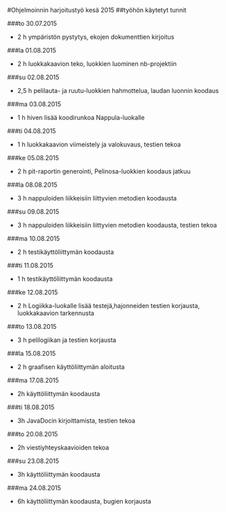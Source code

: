 #Ohjelmoinnin harjoitustyö kesä 2015
##työhön käytetyt tunnit

###to 30.07.2015
* 2 h ympäristön pystytys, ekojen dokumenttien kirjoitus

###la 01.08.2015
* 2 h luokkakaavion teko, luokkien luominen nb-projektiin

###su 02.08.2015
* 2,5 h pelilauta- ja ruutu-luokkien hahmottelua, laudan luonnin koodaus

###ma 03.08.2015
* 1 h hiven lisää koodirunkoa Nappula-luokalle

###ti 04.08.2015
* 1 h luokkakaavion viimeistely ja valokuvaus, testien tekoa

###ke 05.08.2015
* 2 h pit-raportin generointi, Pelinosa-luokkien koodaus jatkuu

###la 08.08.2015
* 3 h nappuloiden liikkeisiin liittyvien metodien koodausta

###su 09.08.2015
* 3 h nappuloiden liikkeisiin liittyvien metodien koodausta, testien tekoa

###ma 10.08.2015
* 2 h testikäyttöliittymän koodausta

###ti 11.08.2015
* 1 h testikäyttöliittymän koodausta

###ke 12.08.2015
* 2 h Logiikka-luokalle lisää testejä,hajonneiden testien korjausta, luokkakaavion tarkennusta

###to 13.08.2015
* 3 h pelilogiikan ja testien korjausta 

###la 15.08.2015
* 2 h graafisen käyttöliittymän aloitusta 

###ma 17.08.2015
* 2h käyttöliittymän koodausta

###ti 18.08.2015
* 3h JavaDocin kirjoittamista, testien tekoa

###to 20.08.2015
* 2h viestiyhteyskaavioiden tekoa

###su 23.08.2015
* 3h käyttöliittymän koodausta

###ma 24.08.2015
* 6h käyttöliittymän koodausta, bugien korjausta


